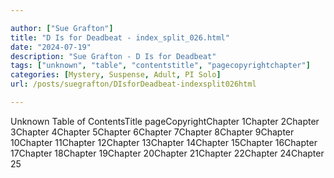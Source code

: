 ```yaml
---

author: ["Sue Grafton"]
title: "D Is for Deadbeat - index_split_026.html"
date: "2024-07-19"
description: "Sue Grafton - D Is for Deadbeat"
tags: ["unknown", "table", "contentstitle", "pagecopyrightchapter"]
categories: [Mystery, Suspense, Adult, PI Solo]
url: /posts/suegrafton/DIsforDeadbeat-indexsplit026html

---
```



Unknown
Table of ContentsTitle pageCopyrightChapter 1Chapter 2Chapter 3Chapter 4Chapter 5Chapter 6Chapter 7Chapter 8Chapter 9Chapter 10Chapter 11Chapter 12Chapter 13Chapter 14Chapter 15Chapter 16Chapter 17Chapter 18Chapter 19Chapter 20Chapter 21Chapter 22Chapter 24Chapter 25
